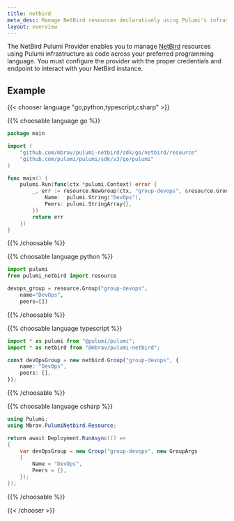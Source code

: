 ```yaml
---
title: netbird
meta_desc: Manage NetBird resources declaratively using Pulumi's infrastructure-as-code framework.
layout: overview
---
```


The NetBird Pulumi Provider enables you to manage [NetBird](https://netbird.io) resources using Pulumi infrastructure as code across your preferred programming language.
You must configure the provider with the proper credentials and endpoint to interact with your NetBird instance.

## Example

{{< chooser language "go,python,typescript,csharp" >}}

{{% choosable language go %}}

```go
package main

import (
    "github.com/mbrav/pulumi-netbird/sdk/go/netbird/resource"
    "github.com/pulumi/pulumi/sdk/v3/go/pulumi"
)

func main() {
    pulumi.Run(func(ctx *pulumi.Context) error {
        _, err := resource.NewGroup(ctx, "group-devops", &resource.GroupArgs{
            Name:  pulumi.String("DevOps"),
            Peers: pulumi.StringArray{},
        })
        return err
    })
}
```

{{% /choosable %}}

{{% choosable language python %}}

```python
import pulumi
from pulumi_netbird import resource

devops_group = resource.Group("group-devops",
    name="DevOps",
    peers=[])
```

{{% /choosable %}}

{{% choosable language typescript %}}

```typescript
import * as pulumi from "@pulumi/pulumi";
import * as netbird from "@mbrav/pulumi-netbird";

const devOpsGroup = new netbird.Group("group-devops", {
    name: "DevOps",
    peers: [],
});
```

{{% /choosable %}}

{{% choosable language csharp %}}

```csharp
using Pulumi;
using Mbrav.PulumiNetbird.Resource;

return await Deployment.RunAsync(() =>
{
    var devOpsGroup = new Group("group-devops", new GroupArgs
    {
        Name = "DevOps",
        Peers = {},
    });
});
```

{{% /choosable %}}

{{< /chooser >}}
